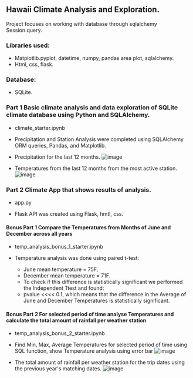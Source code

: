 ## Hawaii Climate Analysis and Exploration.
Project focuses on working with database through sqlalchemy Session.query.

### Libraries used:
* Matplotlib.pyplot, datetime, numpy, pandas area plot, sqlalchemy.
* Html, css, flask.

### Database:
* SQLite.

### Part 1 Basic climate analysis and data exploration of SQLite climate database using Python and SQLAlchemy.
* climate_starter.ipynb

* Precipitation and Station Analysis were completed using SQLAlchemy ORM queries, Pandas, and Matplotlib.
* Precipitation for the last 12 months.
![image](https://github.com/user-attachments/assets/29bfadf5-0452-4c60-bf4f-7fbec56a0d3b)
* Temperatures from the last 12 months from the most active station.
![image](https://github.com/user-attachments/assets/c3572c13-ffe6-4cab-a6e3-95c7541de5b9)

### Part 2 Climate App that shows results of analysis.
* app.py
  
* Flask API was created using Flask, hmtl, css.


#### Bonus Part 1 Compare the Temperatures from Months of June and December across all years
* temp_analysis_bonus_1_starter.ipynb
  
* Temperature analysis was done using paired t-test:
  - June mean temperature = 75F,
  - December mean temperature = 71F.
  - To check if this difference is statistically significant we performed the Independent Ttest and found:
  - pvalue <<<< 0.1, which means that the difference in the Average of June and December Temperatures is statistically significant.

#### Bonus Part 2 For selected period of time analyse Temperatures and calculate the total amount of rainfall per weather station
* temp_analysis_bonus_2_starter.ipynb
  
* Find Min, Max, Average Temperatures for selected period of time using SQL function, show Temperature analysis using error bar
  ![image](https://github.com/user-attachments/assets/5b081f76-9028-42de-a942-b612d5a70f34)
* The total amount of rainfall per weather station for the trip dates using the previous year's matching dates.
  ![image](https://github.com/user-attachments/assets/419b3032-72ef-416a-8b85-9a32dd304a9f)

